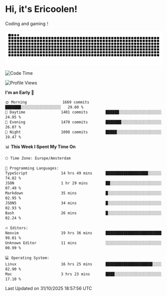 # Hi, it's Ericoolen!
Coding and gaming！

<picture>
  <source media="(prefers-color-scheme: dark)" srcset="https://raw.githubusercontent.com/Eric-Song-Nop/Eric-Song-Nop/output/github-contribution-grid-snake-dark.svg">
  <source media="(prefers-color-scheme: light)" srcset="https://raw.githubusercontent.com/Eric-Song-Nop/Eric-Song-Nop/output/github-contribution-grid-snake.svg">
  <img alt="github contribution grid snake animation" src="https://raw.githubusercontent.com/Eric-Song-Nop/Eric-Song-Nop/output/github-contribution-grid-snake.svg">
</picture>

<!--START_SECTION:waka-->
![Code Time](http://img.shields.io/badge/Code%20Time-1%2C989%20hrs-blue)

![Profile Views](http://img.shields.io/badge/Profile%20Views-5-blue)

**I'm an Early 🐤** 

```text
🌞 Morning                1669 commits        ███████░░░░░░░░░░░░░░░░░░   29.60 % 
🌆 Daytime                1401 commits        ██████░░░░░░░░░░░░░░░░░░░   24.85 % 
🌃 Evening                1470 commits        ███████░░░░░░░░░░░░░░░░░░   26.07 % 
🌙 Night                  1098 commits        █████░░░░░░░░░░░░░░░░░░░░   19.47 % 
```


📊 **This Week I Spent My Time On** 

```text
🕑︎ Time Zone: Europe/Amsterdam

💬 Programming Languages: 
TypeScript               14 hrs 49 mins      ███████████████████░░░░░░   74.82 % 
JSON                     1 hr 29 mins        ██░░░░░░░░░░░░░░░░░░░░░░░   07.49 % 
Markdown                 35 mins             █░░░░░░░░░░░░░░░░░░░░░░░░   02.95 % 
JSON5                    34 mins             █░░░░░░░░░░░░░░░░░░░░░░░░   02.93 % 
Bash                     26 mins             █░░░░░░░░░░░░░░░░░░░░░░░░   02.24 % 

🔥 Editors: 
Neovim                   19 hrs 36 mins      █████████████████████████   99.01 % 
Unknown Editor           11 mins             ░░░░░░░░░░░░░░░░░░░░░░░░░   00.99 % 

💻 Operating System: 
Linux                    16 hrs 25 mins      █████████████████████░░░░   82.90 % 
Mac                      3 hrs 23 mins       ████░░░░░░░░░░░░░░░░░░░░░   17.10 % 
```


 Last Updated on 31/10/2025 18:57:56 UTC
<!--END_SECTION:waka-->
